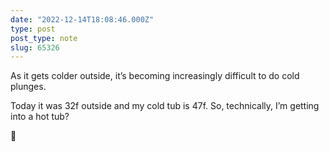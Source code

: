 ```yaml
---
date: "2022-12-14T18:08:46.000Z"
type: post 
post_type: note
slug: 65326
---
```

As it gets colder outside, it’s becoming increasingly difficult to do cold plunges. 

Today it was 32f outside and my cold tub is 47f. So, technically, I’m getting into a hot tub?

🥶
